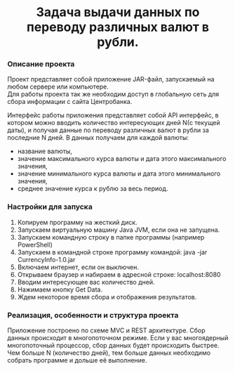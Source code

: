 <H1 align = "center"> Задача выдачи данных по переводу различных валют в рубли.</H1>

### Описание проекта

Проект представляет собой приложение JAR-файл, запускаемый на любом сервере или компьютере.<BR>
Для работы проекта так же необходим доступ в глобальную сеть для сбора информации с сайта Центробанка.

Интерфейс работы приложения представляет собой API интерфейс, в котором можно вводить количество интересующих дней N(с текущей даты),
и получая данные по переводу различных валют в рубли за последние N дней.
В данных получаем для каждой валюты:
 - название валюты,
 - значение максимального курса валюты и дата этого максимального значения,
 - значение минимального курса валюты и дата этого минимального значения,
 - среднее значение курса к рублю за весь период.

### Настройки для запуска
1. Копируем программу на жесткий диск.
2. Запускаем виртуальную машину Java JVM, если она не запущена.
3. Запускаем командную строку в папке программы (например PowerShell)
4. Запускаем в командной строке программу командой:
java -jar CurrencyInfo-1.0.jar
5. Включаем интернет, если он выключен.
6. Открываем браузер и набираем в адресной строке:
localhost:8080
7. Вводим интересующее вас количество дней.
8. Нажимаем кнопку Get Data.
9. Ждем некоторое время сбора и отображения результатов.

### Реализация, особенности и структура проекта 
Приложение построено по схеме MVC и REST архитектуре.
Сбор данных происходит в многопоточном режиме.
Если у вас многоядерный многопоточный процессор, сбор данных будет происходить быстрее.
Чем больше N (количество дней), тем больше данных необходимо собрать программе и дольше её выполнение.